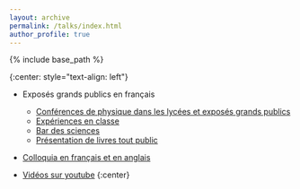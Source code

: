 ```yaml
---
layout: archive
permalink: /talks/index.html
author_profile: true
---
```


{% include base_path %}

{:center: style="text-align: left"}
* Exposés grands publics en français
    - <a href="grandpublics.html#conferences">Conférences de physique dans les lycées et exposés grands publics</a>
    - <a href="grandpublics.html#experiences">Expériences en classe</a>
    - <a href="grandpublics.html#barscience">Bar des sciences</a>
    - <a href="grandpublics.html#livres">Présentation de livres tout public</a>

* <a href="colloquia.html">Colloquia en français et en anglais</a>

* <a href="https://www.youtube.com/playlist?list=PL_yIFPZJJb4o-gLw6nkL2XH26NxbZKCoh">Vidéos sur youtube</a>
{:center}
